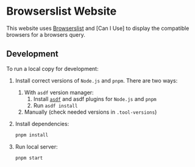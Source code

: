 # Browserslist Website

This website uses [Browserslist] and [Can I Use] to display the compatible browsers for a browsers query.

[browserslist]: https://github.com/browserslist/browserslist
[caniuse]: https://github.com/Fyrd/caniuse


## Development

To run a local copy for development:
1. Install correct versions of `Node.js` and `pnpm`. There are two ways:
	1. With `asdf` version manager:
		1. Install [`asdf`](https://github.com/asdf-vm/asdf) and asdf plugins for `Node.js` and `pnpm`
		2. Run `asdf install`
	2. Manually (check needed versions in `.tool-versions`)

2. Install dependencies:

   ```sh
   pnpm install
   ```

3. Run local server:

   ```sh
   pnpm start
   ```
